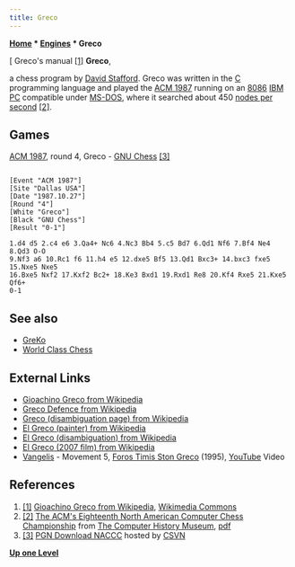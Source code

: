 ```yaml
---
title: Greco
---
```

**[Home](Home "Home") * [Engines](Engines "Engines") * Greco**

\[ Greco's manual <a id="cite-note-1" href="#cite-ref-1">[1]</a>
**Greco**,

a chess program by [David Stafford](David_Stafford "David Stafford"). Greco was written in the [C](C "C") programming language and played the [ACM 1987](ACM_1987 "ACM 1987") running on an [8086](8086 "8086") [IBM PC](IBM_PC "IBM PC") compatible under [MS-DOS](MS-DOS "MS-DOS"), where it searched about 450 [nodes per second](Nodes_per_Second "Nodes per Second") <a id="cite-note-2" href="#cite-ref-2">[2]</a>.

## Games

[ACM 1987](ACM_1987 "ACM 1987"), round 4, Greco - [GNU Chess](GNU_Chess "GNU Chess") <a id="cite-note-3" href="#cite-ref-3">[3]</a>

```

[Event "ACM 1987"]
[Site "Dallas USA"]
[Date "1987.10.27"]
[Round "4"]
[White "Greco"]
[Black "GNU Chess"]
[Result "0-1"]

1.d4 d5 2.c4 e6 3.Qa4+ Nc6 4.Nc3 Bb4 5.c5 Bd7 6.Qd1 Nf6 7.Bf4 Ne4 8.Qd3 O-O
9.Nf3 a6 10.Rc1 f6 11.h4 e5 12.dxe5 Bf5 13.Qd1 Bxc3+ 14.bxc3 fxe5 15.Nxe5 Nxe5 
16.Bxe5 Nxf2 17.Kxf2 Bc2+ 18.Ke3 Bxd1 19.Rxd1 Re8 20.Kf4 Rxe5 21.Kxe5 Qf6+ 
0-1

```

## See also

- [GreKo](GreKo "GreKo")
- [World Class Chess](World_Class_Chess "World Class Chess")

## External Links

- [Gioachino Greco from Wikipedia](https://en.wikipedia.org/wiki/Gioachino_Greco)
- [Greco Defence from Wikipedia](https://en.wikipedia.org/wiki/Greco_Defence)
- [Greco (disambiguation page) from Wikipedia](https://en.wikipedia.org/wiki/Greco)
- [El Greco (painter) from Wikipedia](https://en.wikipedia.org/wiki/El_Greco)
- [El Greco (disambiguation) from Wikipedia](https://en.wikipedia.org/wiki/El_Greco_%28disambiguation%29)
- [El Greco (2007 film) from Wikipedia](https://en.wikipedia.org/wiki/El_Greco_%282007_film%29)
- [Vangelis](Category:Vangelis "Category:Vangelis") - Movement 5, [Foros Timis Ston Greco](https://en.wikipedia.org/wiki/Foros_Timis_Ston_Greco) (1995), [YouTube](https://en.wikipedia.org/wiki/YouTube) Video

## References

1. <a id="cite-ref-1" href="#cite-note-1">[1]</a> [Gioachino Greco from Wikipedia](https://en.wikipedia.org/wiki/Gioachino_Greco), [Wikimedia Commons](https://en.wikipedia.org/wiki/Wikimedia_Commons)
1. <a id="cite-ref-2" href="#cite-note-2">[2]</a> [The ACM's Eighteenth North American Computer Chess Championship](http://www.computerhistory.org/chess/full_record.php?iid=doc-431614f6cabbd) from [The Computer History Museum](The_Computer_History_Museum "The Computer History Museum"), [pdf](http://archive.computerhistory.org/projects/chess/related_materials/text/3-1%20and%203-2%20and%203-3%20and%204-3.1987_18th_NACCC/1987%20NACCC.062303063.sm.pdf)
1. <a id="cite-ref-3" href="#cite-note-3">[3]</a> [PGN Download NACCC](http://www.csvn.nl/index.php?option=com_docman&task=cat_view&gid=60&Itemid=26&lang=en) hosted by [CSVN](CSVN "CSVN")

**[Up one Level](Engines "Engines")**

